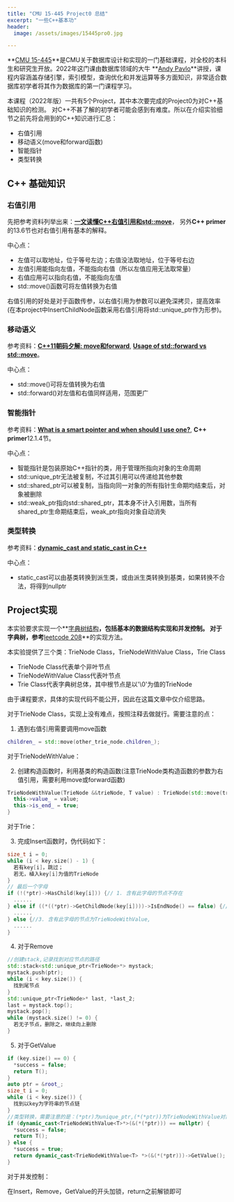 ```yaml
---
title: "CMU 15-445 Project0 总结"  
excerpt: "一些C++基本功"
header:
  image: /assets/images/15445pro0.jpg

---
```


**[CMU 15-445](https://15445.courses.cs.cmu.edu/fall2022/)**是CMU关于数据库设计和实现的一门基础课程，对全校的本科生和研究生开放。2022年这门课由数据库领域的大牛 **[Andy Pavlo](http://www.cs.cmu.edu/~pavlo/)**讲授，课程内容涵盖存储引擎，索引模型，查询优化和并发运算等多方面知识，非常适合数据库初学者将其作为数据库的第一门课程学习。

本课程（2022年版）一共有5个Project，其中本次要完成的Project0为对C++基础知识的检测。
对C++不甚了解的初学者可能会感到有难度。所以在介绍实验细节之前先将会用到的C++知识进行汇总：

  * 右值引用
  * 移动语义(move和forward函数)
  * 智能指针
  * 类型转换

## C++ 基础知识

### 右值引用
先把参考资料列举出来：**[一文读懂C++右值引用和std::move](https://zhuanlan.zhihu.com/p/335994370)**， 另外**C++ primer**的13.6节也对右值引用有基本的解释。

中心点：

  * 左值可以取地址，位于等号左边；右值没法取地址，位于等号右边
  * 左值引用能指向左值，不能指向右值（所以左值应用无法取常量）
  * 右值应用可以指向右值，不能指向左值
  * std::move()函数可将左值转换为右值

右值引用的好处是对于函数传参，以右值引用为参数可以避免深拷贝，提高效率(在本project中InsertChildNode函数采用右值引用将std::unique_ptr作为形参)。

### 移动语义
参考资料：**[C++11朝码夕解: move和forward](https://zhuanlan.zhihu.com/p/55856487)**, **[Usage of std::forward vs std::move](https://stackoverflow.com/questions/28828159/usage-of-stdforward-vs-stdmove)**。

中心点：

  * std::move()可将左值转换为右值
  * std::forward()对左值和右值同样适用，范围更广

### 智能指针
参考资料：**[What is a smart pointer and when should I use one?](https://stackoverflow.com/questions/106508/what-is-a-smart-pointer-and-when-should-i-use-one)**, **C++ primer**12.1.4节。

中心点：

  * 智能指针是包装原始C++指针的类，用于管理所指向对象的生命周期
  * std::unique_ptr无法被复制，不过其引用可以传递给其他参数
  * std::shared_ptr可以被复制，当指向同一对象的所有指针生命期均结束后，对象被删除
  * std::weak_ptr指向std::shared_ptr，其本身不计入引用数，当所有shared_ptr生命期结束后，weak_ptr指向对象自动消失

### 类型转换
参考资料：**[dynamic_cast and static_cast in C++](https://stackoverflow.com/questions/2253168/dynamic-cast-and-static-cast-in-c)**

中心点：

  * static_cast可以由基类转换到派生类，或由派生类转换到基类，如果转换不合法，将得到nullptr

## Project实现

本实验要求实现一个**[字典树结构](https://en.wikipedia.org/wiki/Trie)**，包括基本的数据结构实现和并发控制。
对于字典树，参考**[leetcode 208](https://leetcode.com/problems/implement-trie-prefix-tree/)**的实现方法。

本实验提供了三个类：TrieNode Class，TrieNodeWithValue Class，Trie Class

  * TrieNode Class代表单个非叶节点
  * TrieNodeWithValue Class代表叶节点
  * Trie Class代表字典树总体，其中根节点是以'\0'为值的TrieNode

由于课程要求，具体的实现代码不能公开，因此在这篇文章中仅介绍思路。

对于TrieNode Class，实现上没有难点，按照注释去做就行。需要注意的点：

1. 遇到右值引用需要调用move函数
```c++
children_ = std::move(other_trie_node.children_);
```

对于TrieNodeWithValue：

2. 创建构造函数时，利用基类的构造函数(注意TrieNode类构造函数的参数为右值引用，需要利用move或forward函数)
```c++
TrieNodeWithValue(TrieNode &&trieNode, T value) : TrieNode(std::move(trieNode)) {
  this->value_ = value;
  this->is_end_ = true;
}
```

对于Trie：

3. 完成Insert函数时，伪代码如下：
```c++
size_t i = 0;
while (i < key.size() - 1) {
  若有key[i]，跳过；
  若无，植入key[i]为值的TrieNode
}
// 最后一个字母
if (!(*ptr)->HasChild(key[i])) {// 1. 含有此字母的节点不存在
  ......
} else if ((*((*ptr)->GetChildNode(key[i])))->IsEndNode() == false) {//2. 含有此字母的节点不存在为TrieNode
  ......
} else {//3. 含有此字母的节点为TrieNodeWithValue,
  ......
}
```

4. 对于Remove
```c++
//创建stack,记录找到对应节点的路径
std::stack<std::unique_ptr<TrieNode>*> mystack;
mystack.push(ptr);
while (i < key.size()) {
  找到尾节点
}
std::unique_ptr<TrieNode>* last, *last_2;
last = mystack.top();
mystack.pop();
while (mystack.size() != 0) {
  若无子节点，删除之，继续向上删除
}
```

5. 对于GetValue
```c++
if (key.size() == 0) {
  *success = false;
  return T();      
}
auto ptr = &root_;
size_t i = 0;
while (i < key.size()) {
  找到以key为字符串的节点链
}
//类型转换，需要注意的是：(*ptr)为unique_ptr,(*(*ptr))为TrieNodeWithValue对象，(&(*(*ptr)))为指向TrieNodeWithValue对象的普通指针
if (dynamic_cast<TrieNodeWithValue<T>*>(&(*(*ptr))) == nullptr) {
  *success = false;
  return T();   
} else {
  *success = true;
  return dynamic_cast<TrieNodeWithValue<T> *>(&(*(*ptr)))->GetValue();
}
```

对于并发控制：

在Insert，Remove，GetValue的开头加锁，return之前解锁即可























